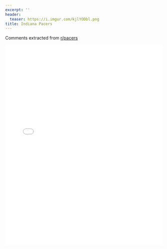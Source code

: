 ```yaml
---
excerpt: ''
header:
  teaser: https://i.imgur.com/kjlYODbl.png
title: Indiana Pacers
---
```


Comments extracted from [r/pacers](https://reddit.com/r/pacers)
<iframe id="igraph" scrolling="no" style="border:none;" seamless="seamless" src="/plots/NBA/IND.html" height="640" width="100%"></iframe>